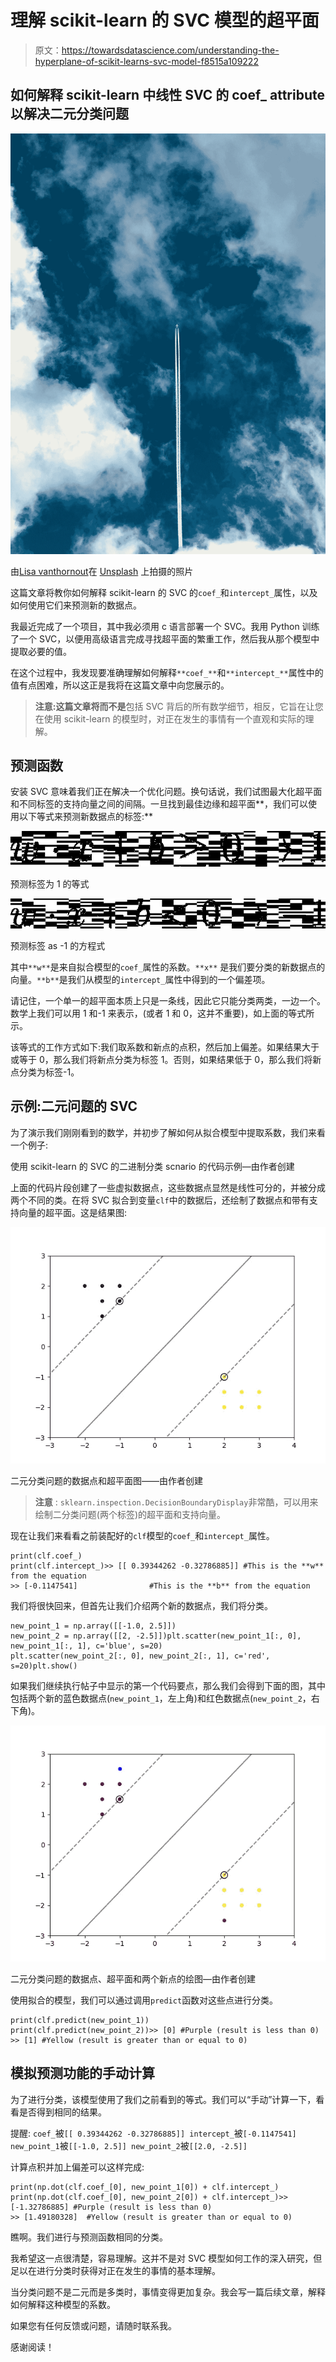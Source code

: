 # 理解 scikit-learn 的 SVC 模型的超平面

> 原文：<https://towardsdatascience.com/understanding-the-hyperplane-of-scikit-learns-svc-model-f8515a109222>

## 如何解释 scikit-learn 中线性 SVC 的 coef_ attribute 以解决二元分类问题

![](img/7c82342f2f53fe526d1099a0d485c798.png)

由[Lisa vanthornout](https://unsplash.com/@lisawentwandering?utm_source=medium&utm_medium=referral)在 [Unsplash](https://unsplash.com?utm_source=medium&utm_medium=referral) 上拍摄的照片

这篇文章将教你如何解释 scikit-learn 的 SVC 的`coef_`和`intercept_`属性，以及如何使用它们来预测新的数据点。

我最近完成了一个项目，其中我必须用 c 语言部署一个 SVC。我用 Python 训练了一个 SVC，以便用高级语言完成寻找超平面的繁重工作，然后我从那个模型中提取必要的值。

在这个过程中，我发现要准确理解如何解释`**coef_**`和`**intercept_**`属性中的值有点困难，所以这正是我将在这篇文章中向您展示的。

> **注意:**这篇文章将**而不是**包括 SVC 背后的所有数学细节，相反，它旨在让您在使用 scikit-learn 的模型时，对正在发生的事情有一个直观和实际的理解。

## 预测函数

安装 SVC 意味着我们正在解决一个优化问题。换句话说，我们试图最大化超平面和不同标签的支持向量之间的间隔。一旦找到最佳边缘和超平面**，我们可以使用以下等式来预测新数据点的标签:**

![](img/cd11bc5de350d4a1d83642038ab461d7.png)

预测标签为 1 的等式

![](img/2b88abe690026d656483bdfb30b1ebdc.png)

预测标签 as -1 的方程式

其中`**w**`是来自拟合模型的`coef_`属性的系数。`**x**` 是我们要分类的新数据点的向量。`**b**`是我们从模型的`intercept_`属性中得到的一个偏差项。

请记住，一个单一的超平面本质上只是一条线，因此它只能分类两类，一边一个。数学上我们可以用 1 和-1 来表示，(或者 1 和 0，这并不重要)，如上面的等式所示。

该等式的工作方式如下:我们取系数和新点的点积，然后加上偏差。如果结果大于或等于 0，那么我们将新点分类为标签 1。否则，如果结果低于 0，那么我们将新点分类为标签-1。

## 示例:二元问题的 SVC

为了演示我们刚刚看到的数学，并初步了解如何从拟合模型中提取系数，我们来看一个例子:

使用 scikit-learn 的 SVC 的二进制分类 scnario 的代码示例—由作者创建

上面的代码片段创建了一些虚拟数据点，这些数据点显然是线性可分的，并被分成两个不同的类。在将 SVC 拟合到变量`clf`中的数据后，还绘制了数据点和带有支持向量的超平面。这是结果图:

![](img/54b1a01a7341a7588b82fce87ecad460.png)

二元分类问题的数据点和超平面图——由作者创建

> **注意** : `sklearn.inspection.DecisionBoundaryDisplay`非常酷，可以用来绘制二分类问题(两个标签)的超平面和支持向量。

现在让我们来看看之前装配好的`clf`模型的`coef_`和`intercept_`属性。

```
print(clf.coef_)
print(clf.intercept_)>> [[ 0.39344262 -0.32786885]] #This is the **w** from the equation
>> [-0.1147541]                #This is the **b** from the equation
```

我们将很快回来，但首先让我们介绍两个新的数据点，我们将分类。

```
new_point_1 = np.array([[-1.0, 2.5]])
new_point_2 = np.array([[2, -2.5]])plt.scatter(new_point_1[:, 0], new_point_1[:, 1], c='blue', s=20)
plt.scatter(new_point_2[:, 0], new_point_2[:, 1], c='red', s=20)plt.show()
```

如果我们继续执行帖子中显示的第一个代码要点，那么我们会得到下面的图，其中包括两个新的蓝色数据点(`new_point_1`，左上角)和红色数据点(`new_point_2`，右下角)。

![](img/642c1a2f6b0dfbe9d8a12130d6ce16f1.png)

二元分类问题的数据点、超平面和两个新点的绘图—由作者创建

使用拟合的模型，我们可以通过调用`predict`函数对这些点进行分类。

```
print(clf.predict(new_point_1))
print(clf.predict(new_point_2))>> [0] #Purple (result is less than 0)
>> [1] #Yellow (result is greater than or equal to 0)
```

## 模拟预测功能的手动计算

为了进行分类，该模型使用了我们之前看到的等式。我们可以“手动”计算一下，看看是否得到相同的结果。

提醒:
`coef_`被`[[ 0.39344262 -0.32786885]]
intercept_`被`[-0.1147541]
new_point_1`被`[[-1.0, 2.5]]
new_point_2`被`[[2.0, -2.5]]`

计算点积并加上偏差可以这样完成:

```
print(np.dot(clf.coef_[0], new_point_1[0]) + clf.intercept_)
print(np.dot(clf.coef_[0], new_point_2[0]) + clf.intercept_)>> [-1.32786885] #Purple (result is less than 0) 
>> [1.49180328]  #Yellow (result is greater than or equal to 0)
```

瞧啊。我们进行与预测函数相同的分类。

我希望这一点很清楚，容易理解。这并不是对 SVC 模型如何工作的深入研究，但足以在进行分类时获得对正在发生的事情的基本理解。

当分类问题不是二元而是多类时，事情变得更加复杂。我会写一篇后续文章，解释如何解释这种模型的系数。

如果您有任何反馈或问题，请随时联系我。

感谢阅读！